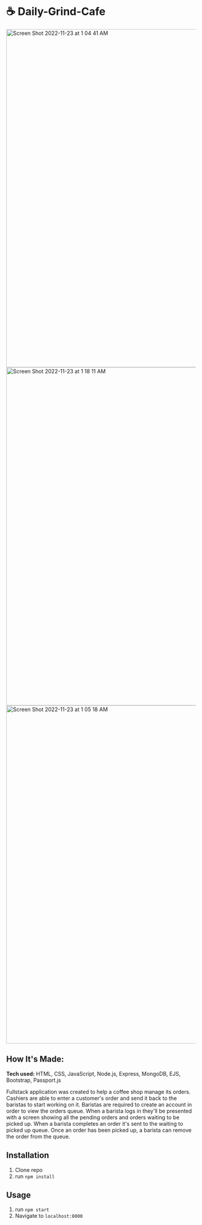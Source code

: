 # ☕️ Daily-Grind-Cafe

<img width="900" alt="Screen Shot 2022-11-23 at 1 04 41 AM" src="https://user-images.githubusercontent.com/91163017/203481776-86eafd87-5361-48c0-bd35-6cb8c7b49967.png">

<img width="900" alt="Screen Shot 2022-11-23 at 1 18 11 AM" src="https://user-images.githubusercontent.com/91163017/203483491-6741262c-6d60-4f99-8d0b-26b8c330fe73.png">


<img width="900" alt="Screen Shot 2022-11-23 at 1 05 18 AM" src="https://user-images.githubusercontent.com/91163017/203481825-147203dc-3c8b-43d4-a989-2207fb37390b.png">



## How It's Made:

**Tech used:** HTML, CSS, JavaScript, Node.js, Express, MongoDB, EJS, Bootstrap, Passport.js

Fullstack application was created to help a coffee shop manage its orders. Cashiers are able to enter a customer's order and send it back to the baristas to start working on it. Baristas are required to create an account in order to view the orders queue. When a barista logs in they'll be presented with a screen showing all the pending orders and orders waiting to be picked up. When a barista completes an order it's sent to the waiting to picked up queue. Once an order has been picked up, a barista can remove the order from the queue. 

## Installation

1. Clone repo
2. run `npm install`

## Usage

1. run `npm start`
2. Navigate to `localhost:8000`
